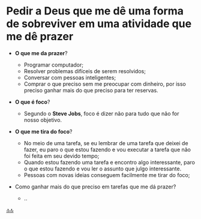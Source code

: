 <div class="header" id="myHeader">
  <div class="navbar" w3-include-html="/menu.inc"> </div>
</div>
<div class="title"><script> document.write(document.title);</script></div>  
<main>

# Pedir a Deus que me dê uma forma de sobreviver em uma atividade que me dê prazer

- **O que me da prazer**?
  - Programar computador;
  - Resolver problemas difíceis de serem resolvidos;
  - Conversar com pessoas inteligentes;
  - Comprar o que preciso sem me preocupar com dinheiro, por isso preciso ganhar mais do que preciso para ter reservas.

- **O que é foco**?
  - Segundo o **Steve Jobs**, foco é dizer não para tudo que não for nosso objetivo.

- **O que me tira do foco**?
  - No meio de uma tarefa, se eu lembrar de uma tarefa que deixei de fazer, eu paro o que estou fazendo e vou executar a tarefa que não foi feita em seu devido tempo;
  - Quando estou fazendo uma tarefa e encontro algo interessante, paro o que estou fazendo e vou ler o assunto que julgo interessante.
  - Pessoas com novas ideias conseguem facilmente me tirar do foco;

- Como ganhar mais do que preciso em tarefas que me dá prazer?
  - ..
  
</main>

<!-- markdownlint-disable-next-line -->
<script>  includeHTML(); FixHeader(window,"myHeader"); </script>
[🔝🔝](#topo "Retorna ao topo")